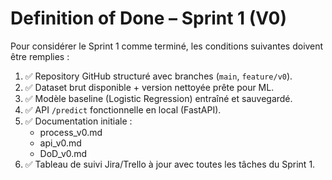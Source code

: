 # Definition of Done – Sprint 1 (V0)

Pour considérer le Sprint 1 comme terminé, les conditions suivantes doivent être remplies :

1. ✅ Repository GitHub structuré avec branches (`main`, `feature/v0`).
2. ✅ Dataset brut disponible + version nettoyée prête pour ML.
3. ✅ Modèle baseline (Logistic Regression) entraîné et sauvegardé.
4. ✅ API `/predict` fonctionnelle en local (FastAPI).
5. ✅ Documentation initiale :
   - process_v0.md
   - api_v0.md
   - DoD_v0.md
6. ✅ Tableau de suivi Jira/Trello à jour avec toutes les tâches du Sprint 1.

